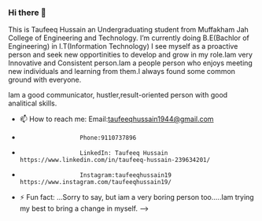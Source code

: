 ### Hi there 👋
This is Taufeeq Hussain an Undergraduating student from Muffakham Jah College of Engineering and Technology. 
 I’m currently doing B.E(Bachlor of Engineering) in I.T(Information Technology)
 I see myself as a proactive person and seek new opportinities to develop and grow in my role.Iam very Innovative and Consistent person.Iam a people person who enjoys meeting new individuals and learning from them.I always found some common ground with everyone.

Iam a good communicator, hustler,result-oriented person with good analitical skills.
- 📫 How to reach me: Email:taufeeqhussain1944@gmail.com
-                      Phone:9110737896
-                      LinkedIn: Taufeeq Hussain https://www.linkedin.com/in/taufeeq-hussain-239634201/
-                      Instagram:taufeeqhussain19 https://www.instagram.com/taufeeqhussain19/
- ⚡ Fun fact: ...Sorry to say, but iam a very boring person too.....Iam trying my best to bring a change in myself.
-->
